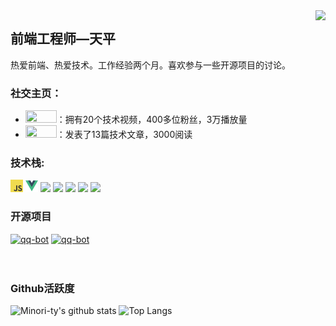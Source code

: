 <img align="right" src="https://count.getloli.com/get/@:Minori-ty?theme=rule34">

## 前端工程师—天平

热爱前端、热爱技术。工作经验两个月。喜欢参与一些开源项目的讨论。

### **社交主页：**

- <a href="https://space.bilibili.com/1503877955"><code><img height="20" width="50" src="https://github.com/Minori-ty/Minori-ty/blob/main/bilibili.png"></code></a>：拥有20个技术视频，400多位粉丝，3万播放量
- <a href="https://juejin.cn/user/1214304985296439/posts"><code><img height="20" width="50" src="https://github.com/Minori-ty/Minori-ty/blob/main/juejin.png"></code></a>：发表了13篇技术文章，3000阅读

### **技术栈:**

<code><img height="20" src="https://raw.githubusercontent.com/github/explore/80688e429a7d4ef2fca1e82350fe8e3517d3494d/topics/javascript/javascript.png"></code>
<code><img height="20" src="https://raw.githubusercontent.com/github/explore/80688e429a7d4ef2fca1e82350fe8e3517d3494d/topics/vue/vue.png"></code>
<code><img height="20" src="https://github.com/Minori-ty/Minori-ty/blob/main/vite.png"></code>
<code><img height="20" src="https://github.com/Minori-ty/Minori-ty/blob/main/less.png"></code>
<code><img height="20" src="https://github.com/Minori-ty/Minori-ty/blob/main/element plus.png"></code>
<code><img height="20" src="https://github.com/Minori-ty/Minori-ty/blob/main/vant.png"></code>
<code><img height="20" src="https://github.com/Minori-ty/Minori-ty/blob/main/docker.jpg"></code>

### 开源项目

[![qq-bot](https://github-readme-stats.vercel.app/api/pin/?username=Minori-ty&repo=qq-bot)](https://github.com/Minori-ty/qq-bot)
[![qq-bot](https://github-readme-stats.vercel.app/api/pin/?username=Minori-ty&repo=vue3-electron-serialport)](https://github.com/Minori-ty/vue3-electron-serialport)
<br><br><br>


### Github活跃度

![Minori-ty's github stats](https://github-readme-stats.vercel.app/api?username=Minori-ty&show_icons=true&theme=vue)
![Top Langs](https://github-readme-stats.vercel.app/api/top-langs/?username=Minori-ty)


